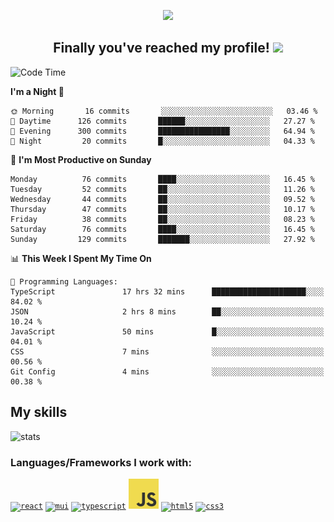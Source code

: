 <p align="center">
  <img src="https://user-images.githubusercontent.com/102032437/162972217-d9d013af-ed44-46cb-bd0c-aaf87b5200e7.gif">
</p>

<h2 align="center">
  Finally you've reached my profile!
  <img src="https://media.giphy.com/media/hvRJCLFzcasrR4ia7z/giphy.gif" width="28">
</h2>

<!--START_SECTION:waka-->
![Code Time](http://img.shields.io/badge/Code%20Time-986%20hrs%2017%20mins-blue)

**I'm a Night 🦉** 

```text
🌞 Morning       16 commits       ░░░░░░░░░░░░░░░░░░░░░░░░░   03.46 % 
🌆 Daytime      126 commits       ██████░░░░░░░░░░░░░░░░░░░   27.27 % 
🌃 Evening      300 commits       ████████████████░░░░░░░░░   64.94 % 
🌙 Night         20 commits       █░░░░░░░░░░░░░░░░░░░░░░░░   04.33 % 

```
📅 **I'm Most Productive on Sunday** 

```text
Monday          76 commits       ████░░░░░░░░░░░░░░░░░░░░░   16.45 % 
Tuesday         52 commits       ██░░░░░░░░░░░░░░░░░░░░░░░   11.26 % 
Wednesday       44 commits       ██░░░░░░░░░░░░░░░░░░░░░░░   09.52 % 
Thursday        47 commits       ██░░░░░░░░░░░░░░░░░░░░░░░   10.17 % 
Friday          38 commits       ██░░░░░░░░░░░░░░░░░░░░░░░   08.23 % 
Saturday        76 commits       ████░░░░░░░░░░░░░░░░░░░░░   16.45 % 
Sunday         129 commits       ███████░░░░░░░░░░░░░░░░░░   27.92 % 

```


📊 **This Week I Spent My Time On** 

```text
💬 Programming Languages: 
TypeScript               17 hrs 32 mins      █████████████████████░░░░   84.02 % 
JSON                     2 hrs 8 mins        ██░░░░░░░░░░░░░░░░░░░░░░░   10.24 % 
JavaScript               50 mins             █░░░░░░░░░░░░░░░░░░░░░░░░   04.01 % 
CSS                      7 mins              ░░░░░░░░░░░░░░░░░░░░░░░░░   00.56 % 
Git Config               4 mins              ░░░░░░░░░░░░░░░░░░░░░░░░░   00.38 % 

```


<!--END_SECTION:waka-->

<h2>My skills</h2>

<img src="https://github-readme-stats.vercel.app/api?username=etczrn&count_private=true&show_icons=true&hide_border=true&bg_color=45deg,185a9d,43cea2&title_color=ffffff&text_color=ffffff&icon_color=ffffff" alt="stats">

### Languages/Frameworks I work with:

<code><a href="https://reactjs.org/"><img alt="react" title="react" src="https://cdn.jsdelivr.net/gh/devicons/devicon/icons/react/react-original.svg" height="48"></a></code>
<code><a href="https://mui.com/"><img alt="mui" title="mui" src="https://cdn.jsdelivr.net/gh/devicons/devicon/icons/materialui/materialui-original.svg" height="48"></a></code>
<code><a href="https://www.typescriptlang.org/"><img alt="typescript" title="typescript" src="https://cdn.jsdelivr.net/gh/devicons/devicon/icons/typescript/typescript-original.svg" height="48"></a></code>
<code><a href="https://developer.mozilla.org/en-US/docs/Web/JavaScript"><img alt="JavaScript" title="JavaScript" src="https://raw.githubusercontent.com/github/explore/80688e429a7d4ef2fca1e82350fe8e3517d3494d/topics/javascript/javascript.png" height="48"></a></code>
<code><a href="https://dev.w3.org/html5/html-author/"><img alt="html5" title="html5" src="https://cdn.jsdelivr.net/gh/devicons/devicon/icons/html5/html5-original.svg" height="48"></a></code>
<code><a href="https://www.w3.org/TR/css/"><img alt="css3" title="css3" src="https://cdn.jsdelivr.net/gh/devicons/devicon/icons/css3/css3-original.svg" height="48"></a></code>
